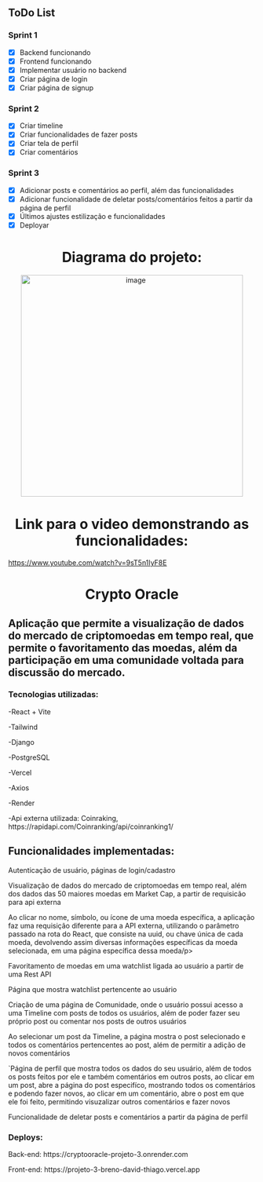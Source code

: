 ## ToDo List

### Sprint 1
- [x] Backend funcionando
- [x] Frontend funcionando
- [x] Implementar usuário no backend
- [x] Criar página de login
- [x] Criar página de signup

### Sprint 2
- [x] Criar timeline
- [x] Criar funcionalidades de fazer posts
- [x] Criar tela de perfil
- [x] Criar comentários

### Sprint 3
- [x] Adicionar posts e comentários ao perfil, além das funcionalidades
- [x] Adicionar funcionalidade de deletar posts/comentários feitos a partir da página de perfil
- [x] Últimos ajustes estilização e funcionalidades
- [x] Deployar
      
<h1 align= "center">Diagrama do projeto:</h1>
<div  align= "center"><img width="452" alt="image" src="https://github.com/insper-tecnologias-web/projeto-3-breno_david_thiago/assets/69681254/290fdd03-bf22-4b28-a4ec-8f90611a21cf"></div>

<h1 align= "center">Link para o video demonstrando as funcionalidades:</h1>
<a align= "center" href= "https://www.youtube.com/watch?v=9sT5n1IyF8E">https://www.youtube.com/watch?v=9sT5n1IyF8E</a>

<h1 align="center"> Crypto Oracle </h1>
<h2>Aplicação que permite a visualização de dados do mercado de criptomoedas em tempo real, que permite o favoritamento das moedas, além da participação em uma comunidade voltada para discussão do mercado.</h2>
<h3>Tecnologias utilizadas:</h3>
<p>-React + Vite</p>
  </p>-Tailwind</p>
 </p> -Django</p>
  </p>-PostgreSQL</p>
  </p>-Vercel</p>
  </p>-Axios</p>
  </p>-Render</p>
   </p>-Api externa utilizada: Coinraking, https://rapidapi.com/Coinranking/api/coinranking1/ </p>
   
<h2>Funcionalidades implementadas:</h2>
  <p>Autenticação de usuário, páginas de login/cadastro</p>                                
  <p>Visualização de dados do mercado de criptomoedas em tempo real, além dos dados das 50 maiores moedas em Market Cap, a partir de requisicão para api externa </p>
  <p>Ao clicar no nome, símbolo, ou ícone de uma moeda específica, a aplicação faz uma requisição diferente para a API externa, utilizando o parâmetro passado na rota do React, que consiste na uuid, ou chave única de cada moeda, devolvendo assim diversas informações específicas da moeda selecionada, em uma página específica dessa moeda/p>
  <p>Favoritamento de moedas em uma watchlist ligada ao usuário a partir de uma Rest API</p>
  <p>Página que mostra watchlist pertencente ao usuário</p>
  <p>Criação de uma página de Comunidade, onde o usuário possui acesso a uma Timeline com posts de todos os usuários, além de poder fazer seu próprio post ou comentar nos posts de outros usuários</p>  
  <p>Ao selecionar um post da Timeline, a página mostra o post selecionado e todos os comentários pertencentes ao post, além de permitir a adição de novos comentários</p>    
  <p>`Página de perfil que mostra todos os dados do seu usuário, além de todos os posts feitos por ele e também comentários em outros posts, ao clicar em um post, abre a página do post especifíco, mostrando todos os comentários e podendo fazer novos, ao clicar em um comentário, abre o post em que ele foi feito, permitindo visuzalizar outros comentários e fazer novos</p>  
  <p>Funcionalidade de deletar posts e comentários a partir da página de perfil</p> 
  

<h3>
  Deploys:
</h3>
<p>Back-end: https://cryptooracle-projeto-3.onrender.com</p>
<p>Front-end: https://projeto-3-breno-david-thiago.vercel.app</p>

